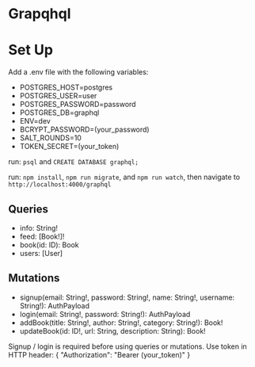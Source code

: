 # Grapqhql 

# Set Up
Add a .env file with the following variables:

- POSTGRES_HOST=postgres
- POSTGRES_USER=user
- POSTGRES_PASSWORD=password
- POSTGRES_DB=graphql
- ENV=dev
- BCRYPT_PASSWORD=(your_password)
- SALT_ROUNDS=10
- TOKEN_SECRET=(your_token)

run: `psql` and `CREATE DATABASE graphql;`

run: `npm install`, `npm run migrate`, and `npm run watch`, then navigate to `http://localhost:4000/graphql`

## Queries
- info: String!
- feed: [Book!]!
- book(id: ID): Book
- users: [User]

## Mutations
- signup(email: String!, password: String!, name: String!, username: String!): AuthPayload
- login(email: String!, password: String!): AuthPayload
- addBook(title: String!, author: String!, category: String!): Book!
- updateBook(id: ID!, url: String, description: String): Book!
<!-- - deleteBook(id: ID!): Book -->

Signup / login is required before using queries or mutations. Use token in HTTP header:
{
  "Authorization": "Bearer (your_token)"
}

